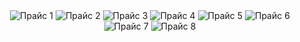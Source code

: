 <!DOCTYPE html>
<html lang="ru">
    <head>
        <meta charset="utf-8">
        <meta name="viewport" content="width=device-width, initial-scale=1.0">
        <meta property="og:title" content="Заголовок страницы в OG">
        <meta property="og:description" content="Описание страницы в OG">
        <meta property="og:image" content="https://example.com/image.jpg">
        <meta property="og:url" content="https://example.com/">
    </head>
    <body>
        <header>
         <img src="https://imageup.ru/img169/4912502/1.jpg" alt="Прайс 1">
         <img src="https://imageup.ru/img202/4912503/2.jpg" alt="Прайс 2">
         <img src="https://imageup.ru/img34/4912510/3.jpg" alt="Прайс 3">
         <img src="https://imageup.ru/img3/4912511/4.jpg" alt="Прайс 4">
         <img src="https://imageup.ru/img14/4912512/5.jpg" alt="Прайс 5">
         <img src="https://imageup.ru/img55/4912514/6.jpg" alt="Прайс 6">
         <img src="https://imageup.ru/img90/4912516/7.jpg" alt="Прайс 7">
         <img src="https://imageup.ru/img293/4912518/8.jpg" alt="Прайс 8">
        </header>
    </body>
</html>
